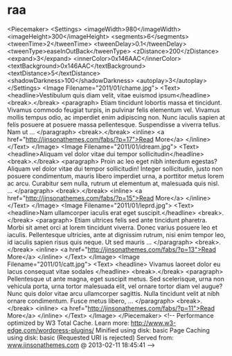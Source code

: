 raa
===

&lt;Piecemaker> &lt;Settings> &lt;imageWidth>980&lt;/imageWidth> &lt;imageHeight>300&lt;/imageHeight> &lt;segments>6&lt;/segments> &lt;tweenTime>2&lt;/tweenTime> &lt;tweenDelay>0.1&lt;/tweenDelay> &lt;tweenType>easeInOutBack&lt;/tweenType> &lt;zDistance>200&lt;/zDistance> &lt;expand>3&lt;/expand> &lt;innerColor>0x146AAC&lt;/innerColor> &lt;textBackground>0x146AAC&lt;/textBackground> &lt;textDistance>5&lt;/textDistance> &lt;shadowDarkness>100&lt;/shadowDarkness> &lt;autoplay>3&lt;/autoplay> &lt;/Settings> &lt;Image Filename="2011/01/chame.jpg"> &lt;Text> &lt;headline>Vestibulum quis diam velit, vitae euismod ipsum&lt;/headline> &lt;break>.&lt;/break> &lt;paragraph> Etiam tincidunt lobortis massa et tincidunt. Vivamus commodo feugiat turpis, in pulvinar felis elementum vel. Vivamus mollis tempus odio, ac imperdiet enim adipiscing non. Nunc iaculis sapien at felis posuere at posuere massa pellentesque. Suspendisse a viverra tellus. Nam ut ... &lt;/paragraph> &lt;break>.&lt;/break> &lt;inline> &lt;a href="http://jinsonathemes.com/fabs/?p=17">Read More&lt;/a> &lt;/inline> &lt;/Text> &lt;/Image> &lt;Image Filename="2011/01/idream.jpg"> &lt;Text> &lt;headline>Aliquam vel dolor vitae dui tempor sollicitudin&lt;/headline> &lt;break>.&lt;/break> &lt;paragraph> Proin ac leo eget nibh interdum egestas? Aliquam vel dolor vitae dui tempor sollicitudin! Integer sollicitudin, justo non posuere condimentum, mauris libero imperdiet urna, a porttitor metus lorem ac arcu. Curabitur sem nulla, rutrum ut elementum at, malesuada quis nisl. ... &lt;/paragraph> &lt;break>.&lt;/break> &lt;inline> &lt;a href="http://jinsonathemes.com/fabs/?p=15">Read More&lt;/a> &lt;/inline> &lt;/Text> &lt;/Image> &lt;Image Filename="2011/01/leprd.jpg"> &lt;Text> &lt;headline>Nam ullamcorper iaculis erat eget suscipit.&lt;/headline> &lt;break>.&lt;/break> &lt;paragraph> Etiam ultrices felis sed ante tincidunt pharetra. Morbi sit amet orci at lorem tincidunt viverra. Donec varius posuere leo et iaculis. Pellentesque ultricies, ante at dignissim rutrum, nisi enim tempor leo, id iaculis sapien risus quis neque. Ut sed mauris ... &lt;/paragraph> &lt;break>.&lt;/break> &lt;inline> &lt;a href="http://jinsonathemes.com/fabs/?p=13">Read More&lt;/a> &lt;/inline> &lt;/Text> &lt;/Image> &lt;Image Filename="2011/01/catt.jpg"> &lt;Text> &lt;headline> Vivamus laoreet dolor eu lacus consequat vitae sodales &lt;/headline> &lt;break>.&lt;/break> &lt;paragraph> Pellentesque ut ante magna, eget suscipit metus. Sed scelerisque, urna non vehicula porta, urna tortor malesuada elit, vel ornare tortor diam vel augue? Nunc quis dolor vitae arcu ullamcorper sagittis. Nulla tincidunt velit at nibh ornare condimentum. Fusce metus libero, ... &lt;/paragraph> &lt;break>.&lt;/break> &lt;inline> &lt;a href="http://jinsonathemes.com/fabs/?p=11">Read More&lt;/a> &lt;/inline> &lt;/Text> &lt;/Image> &lt;/Piecemaker> &lt;!--  Performance optimized by W3 Total Cache. Learn more: http://www.w3-edge.com/wordpress-plugins/  Minified using disk: basic Page Caching using disk: basic (Requested URI is rejected)  Served from: www.jinsonathemes.com @ 2013-02-11 18:45:41  -->
